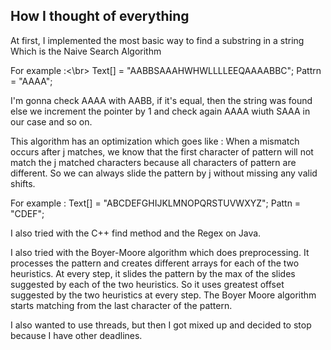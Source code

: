 ## How I thought of everything

At first, I implemented the most basic way to find a substring in a string
Which is the Naive Search Algorithm

For example :<\br>
    Text[] = "AABBSAAAHWHWLLLLEEQAAAABBC";
    Pattrn = "AAAA";

I'm gonna check AAAA with AABB, if it's equal, then the string was found
else we increment the pointer by 1 and check again AAAA wiuth SAAA in our case
and so on.

This algorithm has an optimization which goes like :
    When a mismatch occurs after j matches,
    we know that the first character of pattern will not match the j matched characters
    because all characters of pattern are different.
    So we can always slide the pattern by j without missing any valid shifts.

For example :
    Text[] = "ABCDEFGHIJKLMNOPQRSTUVWXYZ";
    Pattn  = "CDEF";


I also tried with the C++ find method and the Regex on Java.

I also tried with the Boyer-Moore algorithm which does preprocessing.
It processes the pattern and creates different arrays for each of the two heuristics.
At every step, it slides the pattern by the max of the slides suggested by each of the two heuristics.
So it uses greatest offset suggested by the two heuristics at every step. 
The Boyer Moore algorithm starts matching from the last character of the pattern.

I also wanted to use threads, but then I got mixed up and decided to stop because I have other deadlines.
    

